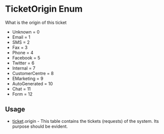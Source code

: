 <properties generated="1" SortOrder="990" />

# TicketOrigin Enum

What is the origin of this ticket

* Unknown = 0
* Email = 1
* SMS = 2
* Fax = 3
* Phone = 4
* Facebook = 5
* Twitter = 6
* Internal = 7
* CustomerCentre = 8
* EMarketing = 9
* AutoGenerated = 10
* Chat = 11
* Form = 12

## Usage
* [ticket](ticket.md).origin - This table contains the tickets (requests) of the system. Its purpose should be evident.

